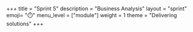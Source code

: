 +++
title = "Sprint 5"
description = "Business Analysis"
layout = "sprint"
emoji= "⏱️"
menu_level = ["module"]
weight = 1
theme = "Delivering solutions"
+++
